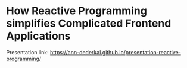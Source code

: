 # How Reactive Programming simplifies Complicated Frontend Applications

Presentation link: https://ann-dederkal.github.io/presentation-reactive-programming/